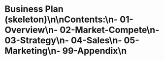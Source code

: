 <!-- status: stub; target: 150+ words -->
<!-- status: stub; target: 150+ words -->
# Business Plan (skeleton)\n\nContents:\n- 01-Overview\n- 02-Market-Compete\n- 03-Strategy\n- 04-Sales\n- 05-Marketing\n- 99-Appendix\n


